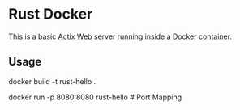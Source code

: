 # Rust Docker

This is a basic [Actix Web](https://actix.rs/) server running inside a Docker container.

## Usage

docker build -t rust-hello .

docker run -p 8080:8080 rust-hello      # Port Mapping
